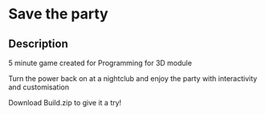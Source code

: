 # Save the party
## Description 
5 minute game created for Programming for 3D module

Turn the power back on at a nightclub and enjoy the party with interactivity and customisation

Download Build.zip to give it a try!
